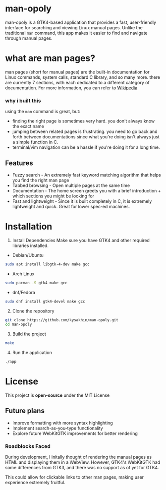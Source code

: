 # man-opoly
man-opoly is a GTK4-based application that provides a fast, user-friendly interface for searching and viewing Linux manual pages. Unlike the traditional `man` command, this app makes it easier to find and navigate through manual pages.

# what are man pages?

man pages (short for manual pages) are the built-in documentation for Linux commands, system calls, standard C library, and so many more. there are currently 7 sections, with each dedicated to a different category of documentation. For more information, you can refer to [Wikipedia](https://en.wikipedia.org/wiki/Man_page)

### why i built this

using the `man` command is great, but:

- finding the right page is sometimes very hard. you don't always know the exact name
- jumping between related pages is frustrating. you need to go back and forth between documentations since what you're doing isn't always just a simple function in C.
- terminal/vim navigation can be a hassle if you're doing it for a long time.

## Features

- Fuzzy search - An extremely fast keyword matching algorithm that helps you find the right man page
- Tabbed browsing - Open multiple pages at the same time 
- Documentation - The home screen greets you with a brief introduction + which sections you might be looking for
- Fast and lightweight - Since it is built completely in C, it is extremely lightweight and quick. Great for lower spec-ed machines.

# Installation
1. Install Dependencies
Make sure you have GTK4 and other required libraries installed. 

- Debian/Ubuntu
```bash
sudo apt install libgtk-4-dev make gcc
```

- Arch Linux
```bash
sudo pacman -S gtk4 make gcc
```

- dnf/Fedora
```bash
sudo dnf install gtk4-devel make gcc
```


2. Clone the repository

```bash
git clone https://github.com/kysakhin/man-opoly.git
cd man-opoly
```


3. Build the project
```bash
make
```

4. Run the application
```bash
./app
```

# License
This project is **open-source** under the MIT License

## Future plans

- Improve formatting with more syntax highlighting
- Implement search-as-you-type functionality
- Explore future WebKitGTK improvements for better rendering

### Roadblocks Faced

During development, I initally thought of rendering the manual pages as HTML and displaying them in a WebView. However, GTK4's WebKitGTK had some differences from GTK3, and there was no support as of yet for GTK4.

This could allow for clickable links to other man pages, making user experience extremely fruitful.

